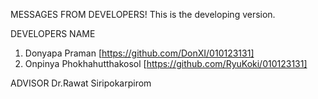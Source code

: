 MESSAGES FROM DEVELOPERS!
This is the developing version.

DEVELOPERS NAME
1. Donyapa Praman 
   [https://github.com/DonXI/010123131]
2. Onpinya Phokhahutthakosol
   [https://github.com/RyuKoki/010123131]

ADVISOR
Dr.Rawat Siripokarpirom
